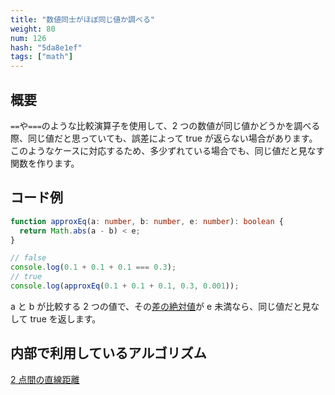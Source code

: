 ```yaml
---
title: "数値同士がほぼ同じ値か調べる"
weight: 80
num: 126
hash: "5da8e1ef"
tags: ["math"]
---
```


## 概要

`==`や`===`のような比較演算子を使用して、2 つの数値が同じ値かどうかを調べる際、同じ値だと思っていても、誤差によって true が返らない場合があります。  
このようなケースに対応するため、多少ずれている場合でも、同じ値だと見なす関数を作ります。

## コード例

```typescript
function approxEq(a: number, b: number, e: number): boolean {
  return Math.abs(a - b) < e;
}
```

```typescript
// false
console.log(0.1 + 0.1 + 0.1 === 0.3);
// true
console.log(approxEq(0.1 + 0.1 + 0.1, 0.3, 0.001));
```

a と b が比較する 2 つの値で、その[差の絶対値](/b98d6da4)が e 未満なら、同じ値だと見なして true を返します。

## 内部で利用しているアルゴリズム

[2 点間の直線距離](/b98d6da4)
